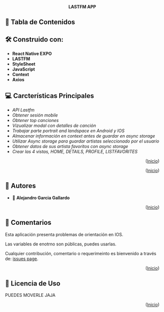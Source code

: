 
<a name="readme-top"></a>

<div align="center">

  <br/>

  <h><b>LASTFM APP</b></h3>
    <br/>

</div>

## 📗 Tabla de Contenidos


## 🛠 Construido con: <a name="built-with"></a>

- **React Native EXPO**
- **LASTFM**
- **StyleSheet**
- **JavaScript**
- **Context**
- **Axios**

## 💻 Carcterísticas Principales <a name="key-features"></a>


- *API Lastfm*
- *Obtener sesión mobile*
- *Obtener top canciones*
- *Vizualizar modal con detalles de canción*
- *Trabajar parte portrait and landspace en Android y IOS*
- *Almacenar información en context antes de guardar en async storage*
- *Utilizar Async storage para guardar artistas seleccionado por el usuario*
- *Obtener datos de sus artista favoritos con async storage*
- *Crear las 4 vistas, HOME, DETAILS, PROFILE, LISTFAVORITES*





<p align="right">(<a href="#readme-top">Inicio</a>)</p>



<p align="right">(<a href="#readme-top">Inicio</a>)</p>

## 👥 Autores <a name="authors"></a>

- 👤 **Alejandro Garcia Gallardo**

  
<p align="right">(<a href="#readme-top">Inicio</a>)</p>

## 🤝 Comentarios <a name="contributing"></a>

Esta aplicación presenta problemas de orientación en IOS.

Las variables de enotrno son públicas, puedes usarlas.

Cualquier contribución, comentario o requerimeinto es bienvenido a través de: [issues page](https://github.com/AlejandroGaGa/Lastfm/issues).

<p align="right">(<a href="#readme-top">Inicio</a>)</p>

## 📝 Licencia de Uso <a name="license"></a>

PUEDES MOVERLE JAJA


<p align="right">(<a href="#readme-top">Inicio</a>)</p>
